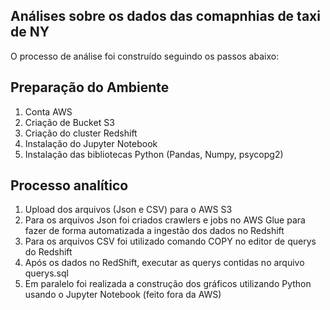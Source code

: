 ## Análises sobre os dados das comapnhias de taxi de NY ##

O processo de análise foi construído seguindo os passos abaixo:

## Preparação do Ambiente ##

1. Conta AWS
2. Criação de Bucket S3
3. Criação do cluster Redshift
4. Instalação do Jupyter Notebook
5. Instalação das bibliotecas Python (Pandas, Numpy, psycopg2)

## Processo analítico ##

1. Upload dos arquivos (Json e CSV) para o AWS S3
2. Para os arquivos Json foi criados crawlers e jobs no AWS Glue para fazer de forma automatizada a ingestão dos dados no Redshift
3. Para os arquivos CSV foi utilizado comando COPY no editor de querys do Redshift
4. Após os dados no RedShift, executar as querys contidas no arquivo querys.sql
5. Em paralelo foi realizada a construção dos gráficos utilizando Python usando o Jupyter Notebook (feito fora da AWS)


